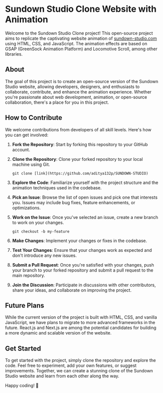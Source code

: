 # Sundown Studio Clone Website with Animation

Welcome to the Sundown Studio Clone project! This open-source project aims to replicate the captivating website animation of [sundown-studio.com](https://www.sundown-studio.com/) using HTML, CSS, and JavaScript. The animation effects are based on GSAP (GreenSock Animation Platform) and Locomotive Scroll, among other libraries.

## About

The goal of this project is to create an open-source version of the Sundown Studio website, allowing developers, designers, and enthusiasts to collaborate, contribute, and enhance the animation experience. Whether you're passionate about web development, animation, or open-source collaboration, there's a place for you in this project.

## How to Contribute

We welcome contributions from developers of all skill levels. Here's how you can get involved:

1. **Fork the Repository**: Start by forking this repository to your GitHub account.

2. **Clone the Repository**: Clone your forked repository to your local machine using Git.

   ```
   git clone [link](https://github.com/aditya132p/SUNDOWN-STUDIO)
   ```

3. **Explore the Code**: Familiarize yourself with the project structure and the animation techniques used in the codebase.

4. **Pick an Issue**: Browse the list of open issues and pick one that interests you. Issues may include bug fixes, feature enhancements, or optimizations.

5. **Work on the Issue**: Once you've selected an issue, create a new branch to work on your changes.

   ```
   git checkout -b my-feature
   ```

6. **Make Changes**: Implement your changes or fixes in the codebase.

7. **Test Your Changes**: Ensure that your changes work as expected and don't introduce any new issues.

8. **Submit a Pull Request**: Once you're satisfied with your changes, push your branch to your forked repository and submit a pull request to the main repository.

9. **Join the Discussion**: Participate in discussions with other contributors, share your ideas, and collaborate on improving the project.

## Future Plans

While the current version of the project is built with HTML, CSS, and vanilla JavaScript, we have plans to migrate to more advanced frameworks in the future. React.js and Next.js are among the potential candidates for building a more dynamic and scalable version of the website.

## Get Started

To get started with the project, simply clone the repository and explore the code. Feel free to experiment, add your own features, or suggest improvements. Together, we can create a stunning clone of the Sundown Studio website and learn from each other along the way.

Happy coding! 🚀

